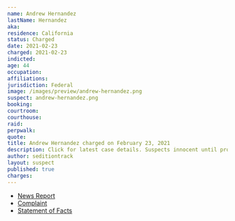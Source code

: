```yaml
---
name: Andrew Hernandez
lastName: Hernandez
aka:
residence: California
status: Charged
date: 2021-02-23
charged: 2021-02-23
indicted:
age: 44
occupation:
affiliations:
jurisdiction: Federal
image: /images/preview/andrew-hernandez.png
suspect: andrew-hernandez.png
booking:
courtroom:
courthouse:
raid:
perpwalk:
quote:
title: Andrew Hernandez charged on February 23, 2021
description: Click for latest case details. Suspects innocent until proven guilty.
author: seditiontrack
layout: suspect
published: true
charges:
---
```

- [News Report](https://www.sfgate.com/politics/article/California-man-wore-shirt-job-logo-manager-FBI-15982541.php)
- [Complaint](https://extremism.gwu.edu/sites/g/files/zaxdzs2191/f/Andrew%20Alan%20Hernandez%20Criminal%20Complaint.pdf)
- [Statement of Facts](https://www.justice.gov/usao-dc/case-multi-defendant/file/1378676/download)

